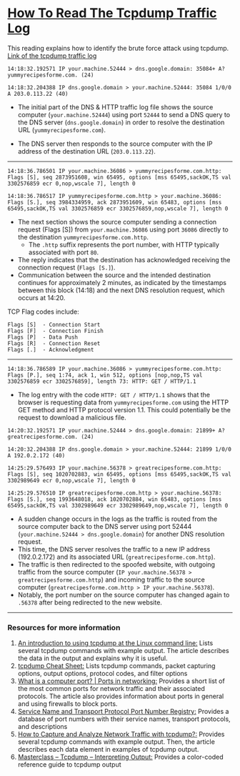 # [How To Read The Tcpdump Traffic Log](https://docs.google.com/document/d/1pr3N66OQnsmaYKdh-vlsIp1cgR9E4zeoWsX9nCtCP_s/edit?usp=drive_link)

This reading explains how to identify the brute force attack using tcpdump. [Link of the tcpdump traffic log](https://github.com/KAmii-cxo/How-To-Read-Tcpdump-Traffic-Log/blob/main/tcpdump%20traffic%20log)

```
14:18:32.192571 IP your.machine.52444 > dns.google.domain: 35084+ A? yummyrecipesforme.com. (24)

14:18:32.204388 IP dns.google.domain > your.machine.52444: 35084 1/0/0 A 203.0.113.22 (40)
```

  - The initial part of the DNS & HTTP traffic log file shows the source computer (`your.machine.52444`) using port `52444` to send a DNS query to the DNS server (`dns.google.domain`) in order to resolve the destination URL (`yummyrecipesforme.com`).

  - The DNS server then responds to the source computer with the IP address of the destination URL (`203.0.113.22`).
---

```
14:18:36.786501 IP your.machine.36086 > yummyrecipesforme.com.http: Flags [S], seq 2873951608, win 65495, options [mss 65495,sackOK,TS val 3302576859 ecr 0,nop,wscale 7], length 0

14:18:36.786517 IP yummyrecipesforme.com.http > your.machine.36086: Flags [S.], seq 3984334959, ack 2873951609, win 65483, options [mss 65495,sackOK,TS val 3302576859 ecr 3302576859,nop,wscale 7], length 0
```


- The next section shows the source computer sending a connection request (Flags [S]) from `your.machine.36086` using port `36086` directly to the destination `yummyrecipesforme.com.http`.
  - The `.http` suffix represents the port number, with HTTP typically associated with port `80`.
- The reply indicates that the destination has acknowledged receiving the connection request (`Flags [S.]`).
- Communication between the source and the intended destination continues for approximately 2 minutes, as indicated by the timestamps between this block (14:18) and the next DNS resolution request, which occurs at 14:20.


TCP Flag codes include:
```
Flags [S]  - Connection Start 
Flags [F]  - Connection Finish 
Flags [P]  - Data Push
Flags [R]  - Connection Reset
Flags [.]  - Acknowledgment
```
---

```
14:18:36.786589 IP your.machine.36086 > yummyrecipesforme.com.http: Flags [P.], seq 1:74, ack 1, win 512, options [nop,nop,TS val 3302576859 ecr 3302576859], length 73: HTTP: GET / HTTP/1.1
```

  - The log entry with the code `HTTP: GET / HTTP/1.1` shows that the browser is requesting data from `yummyrecipesforme.com` using the HTTP GET method and HTTP protocol version 1.1. This could potentially be the request to download a malicious file.
```
14:20:32.192571 IP your.machine.52444 > dns.google.domain: 21899+ A? greatrecipesforme.com. (24)

14:20:32.204388 IP dns.google.domain > your.machine.52444: 21899 1/0/0 A 192.0.2.172 (40)

14:25:29.576493 IP your.machine.56378 > greatrecipesforme.com.http: Flags [S], seq 1020702883, win 65495, options [mss 65495,sackOK,TS val 3302989649 ecr 0,nop,wscale 7], length 0

14:25:29.576510 IP greatrecipesforme.com.http > your.machine.56378: Flags [S.], seq 1993648018, ack 1020702884, win 65483, options [mss 65495,sackOK,TS val 3302989649 ecr 3302989649,nop,wscale 7], length 0
```

  - A sudden change occurs in the logs as the traffic is routed from the source computer back to the DNS server using port 52444 (`your.machine.52444 > dns.google.domain`) for another DNS resolution request.
  - This time, the DNS server resolves the traffic to a new IP address (192.0.2.172) and its associated URL (`greatrecipesforme.com.http`).
  - The traffic is then redirected to the spoofed website, with outgoing traffic from the source computer (`IP your.machine.56378 > greatrecipesforme.com.http`) and incoming traffic to the source computer (`greatrecipesforme.com.http > IP your.machine.56378`).
  - Notably, the port number on the source computer has changed again to `.56378` after being redirected to the new website.

---

### Resources for more information 
1. [An introduction to using tcpdump at the Linux command line:](https://opensource.com/article/18/10/introduction-tcpdump) Lists several tcpdump commands with example output. The article describes the data in the output and explains why it is useful.
2. [tcpdump Cheat Sheet:](https://www.comparitech.com/net-admin/tcpdump-cheat-sheet/) Lists tcpdump commands, packet capturing options, output options, protocol codes, and filter options
3. [What is a computer port? | Ports in networking:](https://www.cloudflare.com/learning/network-layer/what-is-a-computer-port/) Provides a short list of the most common ports for network traffic and their associated protocols. The article also provides information about ports in general and using firewalls to block ports.
4. [Service Name and Transport Protocol Port Number Registry:](https://www.iana.org/assignments/service-names-port-numbers/service-names-port-numbers.xhtml) Provides a database of port numbers with their service names, transport protocols, and descriptions
5. [How to Capture and Analyze Network Traffic with tcpdump?:](https://geekflare.com/tcpdump-examples/) Provides several tcpdump commands with example output. Then, the article describes each data element in examples of tcpdump output. 
6. [Masterclass – Tcpdump – Interpreting Output:](https://packetpushers.net/masterclass-tcpdump-interpreting-output/) Provides a color-coded reference guide to tcpdump output 



